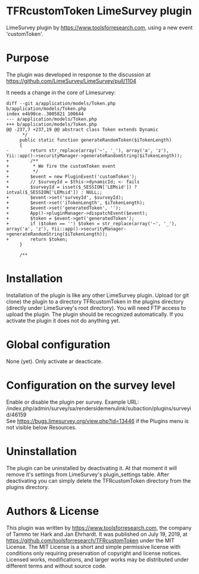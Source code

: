 # **TFRcustomToken LimeSurvey plugin**
LimeSurvey plugin by https://www.toolsforresearch.com, using a new event 'customToken'.

# Purpose
The plugin was developed in response to the discussion at https://github.com/LimeSurvey/LimeSurvey/pull/1104

It needs a change in the core of Limesurvey:

    diff --git a/application/models/Token.php b/application/models/Token.php
    index e4b90ce..3005821 100644
    --- a/application/models/Token.php
    +++ b/application/models/Token.php
    @@ -237,7 +237,19 @@ abstract class Token extends Dynamic
          */
         public static function generateRandomToken($iTokenLength)
         {
    -        return str_replace(array('~', '_'), array('a', 'z'), Yii::app()->securityManager->generateRandomString($iTokenLength));
    +        /**
    +         * We fire the customToken event
    +         */
    +        $event = new PluginEvent('customToken');
    +        // $surveyId = $this->dynamicId; <- fails
    +        $surveyId = isset($_SESSION['LEMsid']) ? intval($_SESSION['LEMsid']) : NULL;;
    +        $event->set('surveyId', $surveyId);
    +        $event->set('iTokenLength', $iTokenLength);
    +        $event->set('generatedToken', '');
    +        App()->pluginManager->dispatchEvent($event);
    +        $token = $event->get('generatedToken');
    +        if ($token == '') $token = str_replace(array('~', '_'), array('a', 'z'), Yii::app()->securityManager->generateRandomString($iTokenLength));
    +        return $token;
         }
 
         /**

# Installation
Installation of the plugin is like any other LimeSurvey plugin. Upload (or git clone) the plugin to a directory TFRcustomToken in the plugins directory (directly under LimeSurvey's root directory). You will need FTP access to upload the plugin. The plugin should be recognized automatically. If you activate the plugin it does not do anything yet.

# Global configuration
None (yet). Only activate ar deacticate.

# Configuration on the survey level
Enable or disable the plugin per survey. Example URL:
/index.php/admin/survey/sa/rendersidemenulink/subaction/plugins/surveyid/46159  
See https://bugs.limesurvey.org/view.php?id=13446 if the Plugins menu is not visible below Resources.

# Uninstallation
The plugin can be uninstalled by deactivating it. At that moment it will remove it's settings from LimeSurvey's plugin_settings table. After deactivating you can simply delete the TFRcustomToken directory from the plugins directory.

# Authors & License
This plugin was written by https://www.toolsforresearch.com, the company of Tammo ter Hark and Jan Ehrhardt. It was published on July 19, 2019, at https://github.com/toolsforresearch/TFRcustomToken under the MIT License. The MIT License is a short and simple permissive license with conditions only requiring preservation of copyright and license notices. Licensed works, modifications, and larger works may be distributed under different terms and without source code.
